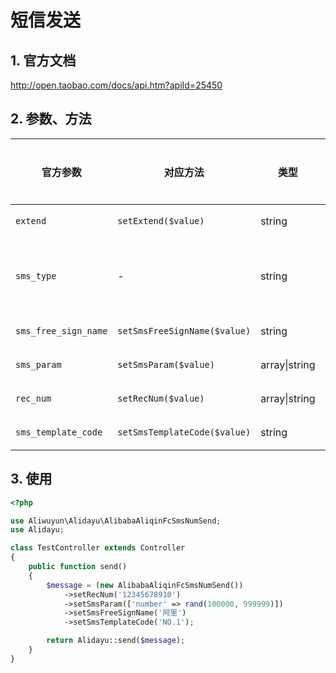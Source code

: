 # 短信发送


## 1. 官方文档

http://open.taobao.com/docs/api.htm?apiId=25450

## 2. 参数、方法

|官方参数|对应方法|类型|是否必须|默认值|说明|
|----|----|----|----|----|----|
|`extend`|`setExtend($value)`|string|可选| |公共回传参数|
|`sms_type`|-|string|**必须**|normal|短信类型，传入值请填写normal|
|`sms_free_sign_name`|`setSmsFreeSignName($value)`|string|**必须**| |短信签名|
|`sms_param`|`setSmsParam($value)`|array&#124;string|可选| |短信模板变量|
|`rec_num`|`setRecNum($value)`|array&#124;string|**必须**| |短信接收号码|
|`sms_template_code`|`setSmsTemplateCode($value)`|string|**必须**| |短信模板ID|

## 3. 使用

```php
<?php

use Aliwuyun\Alidayu\AlibabaAliqinFcSmsNumSend;
use Alidayu;

class TestController extends Controller
{
    public function send()
    {
        $message = (new AlibabaAliqinFcSmsNumSend())
            ->setRecNum('12345678910')
            ->setSmsParam(['number' => rand(100000, 999999)])
            ->setSmsFreeSignName('阿里')
            ->setSmsTemplateCode('NO.1');

        return Alidayu::send($message);
    }
}
```

